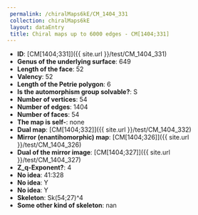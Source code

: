 ```yaml
--- 
 permalink: /chiralMaps6kE/CM_1404_331 
 collection: chiralMaps6kE
 layout: dataEntry
 title: Chiral maps up to 6000 edges - CM[1404;331]
---
```


- **ID**: [CM[1404;331]]({{ site.url }}/test/CM_1404_331)
- **Genus of the underlying surface**: 649
- **Length of the face**: 52
- **Valency**: 52
- **Length of the Petrie polygon**: 6
- **Is the automorphism group solvable?**: S
- **Number of vertices**: 54
- **Number of edges**: 1404
- **Number of faces**: 54
- **The map is self-**: none
- **Dual map**: [CM[1404;332]]({{ site.url }}/test/CM_1404_332)
- **Mirror (enantihomorphic) map**: [CM[1404;326]]({{ site.url }}/test/CM_1404_326)
- **Dual of the mirror image**: [CM[1404;327]]({{ site.url }}/test/CM_1404_327)
- **Z_q-Exponent?**: 4
- **No idea**:  41:328
- **No idea**: Y
- **No idea**: Y
- **Skeleton**: Sk(54;27)^4
- **Some other kind of skeleton**: nan
